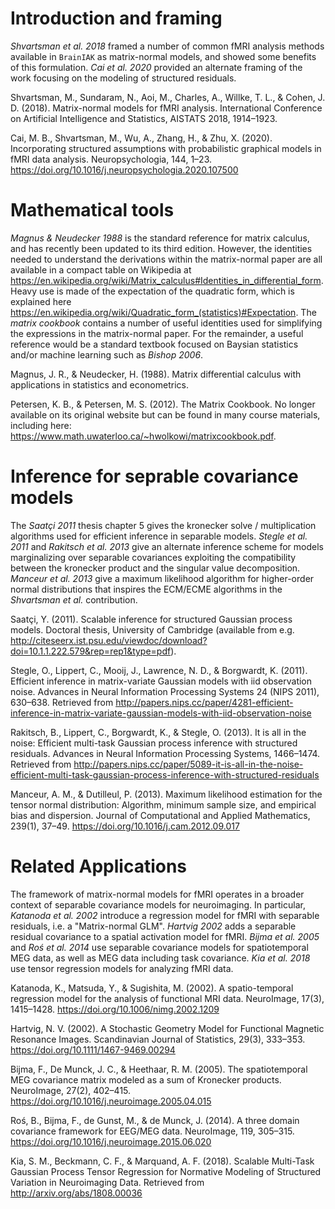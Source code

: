 # Introduction and framing
_Shvartsman et al. 2018_ framed a number of common fMRI analysis methods available in `BrainIAK` as matrix-normal models, and showed some benefits of this formulation. _Cai et al. 2020_ provided an alternate framing of the work focusing on the modeling of structured residuals. 

Shvartsman, M., Sundaram, N., Aoi, M., Charles, A., Willke, T. L., & Cohen, J. D. (2018). Matrix-normal models for fMRI analysis. International Conference on Artificial Intelligence and Statistics, AISTATS 2018, 1914–1923.

Cai, M. B., Shvartsman, M., Wu, A., Zhang, H., & Zhu, X. (2020). Incorporating structured assumptions with probabilistic graphical models in fMRI data analysis. Neuropsychologia, 144, 1–23. https://doi.org/10.1016/j.neuropsychologia.2020.107500


# Mathematical tools

_Magnus & Neudecker 1988_ is the standard reference for matrix calculus, and has recently been updated to its third edition. However, the identities needed to understand the derivations within the matrix-normal paper are all available in a compact table on Wikipedia at https://en.wikipedia.org/wiki/Matrix_calculus#Identities_in_differential_form. Heavy use is made of the expectation of the quadratic form, which is explained here https://en.wikipedia.org/wiki/Quadratic_form_(statistics)#Expectation. The _matrix cookbook_ contains a number of useful identities used for simplifying the expressions in the matrix-normal paper. For the remainder, a useful reference would be a standard textbook focused on Baysian statistics and/or machine learning such as _Bishop 2006_. 

Magnus, J. R., & Neudecker, H. (1988). Matrix differential calculus with applications in statistics and econometrics.

Petersen, K. B., & Petersen, M. S. (2012). The Matrix Cookbook. No longer available on its original website but can be found in many course materials, including here: https://www.math.uwaterloo.ca/~hwolkowi/matrixcookbook.pdf. 

# Inference for seprable covariance models
The _Saatçi 2011_ thesis chapter 5 gives the kronecker solve / multiplication algorithms used for efficient inference in separable models. _Stegle et al. 2011_ and _Rakitsch et al. 2013_ give an alternate inference scheme for models marginalizing over separable covariances exploiting the compatibility between the kronecker product and the singular value decomposition. _Manceur et al. 2013_ give a maximum likelihood algorithm for higher-order normal distributions that inspires the ECM/ECME algorithms in the _Shvartsman et al._ contribution. 

Saatçi, Y. (2011). Scalable inference for structured Gaussian process models. Doctoral thesis, University of Cambridge (available from e.g. http://citeseerx.ist.psu.edu/viewdoc/download?doi=10.1.1.222.579&rep=rep1&type=pdf). 

Stegle, O., Lippert, C., Mooij, J., Lawrence, N. D., & Borgwardt, K. (2011). Efficient inference in matrix-variate Gaussian models with iid observation noise. Advances in Neural Information Processing Systems 24 (NIPS 2011), 630–638. Retrieved from http://papers.nips.cc/paper/4281-efficient-inference-in-matrix-variate-gaussian-models-with-iid-observation-noise

Rakitsch, B., Lippert, C., Borgwardt, K., & Stegle, O. (2013). It is all in the noise: Efficient multi-task Gaussian process inference with structured residuals. Advances in Neural Information Processing Systems, 1466–1474. Retrieved from http://papers.nips.cc/paper/5089-it-is-all-in-the-noise-efficient-multi-task-gaussian-process-inference-with-structured-residuals

Manceur, A. M., & Dutilleul, P. (2013). Maximum likelihood estimation for the tensor normal distribution: Algorithm, minimum sample size, and empirical bias and dispersion. Journal of Computational and Applied Mathematics, 239(1), 37–49. https://doi.org/10.1016/j.cam.2012.09.017

# Related Applications

The framework of matrix-normal models for fMRI operates in a broader context of separable covariance models for neuroimaging. In particular, _Katanoda et al. 2002_ introduce a regression model for fMRI with separable residuals, i.e. a "Matrix-normal GLM". _Hartvig 2002_ adds a separable residual covariance to a spatial activation model for fMRI. _Bijma et al. 2005_ and _Roś et al. 2014_ use separable covariance models for spatiotemporal MEG data, as well as MEG data including task covariance. _Kia et al. 2018_ use tensor regression models for analyzing fMRI data. 

Katanoda, K., Matsuda, Y., & Sugishita, M. (2002). A spatio-temporal regression model for the analysis of functional MRI data. NeuroImage, 17(3), 1415–1428. https://doi.org/10.1006/nimg.2002.1209

Hartvig, N. V. (2002). A Stochastic Geometry Model for Functional Magnetic Resonance Images. Scandinavian Journal of Statistics, 29(3), 333–353. https://doi.org/10.1111/1467-9469.00294

Bijma, F., De Munck, J. C., & Heethaar, R. M. (2005). The spatiotemporal MEG covariance matrix modeled as a sum of Kronecker products. NeuroImage, 27(2), 402–415. https://doi.org/10.1016/j.neuroimage.2005.04.015

Roś, B., Bijma, F., de Gunst, M., & de Munck, J. (2014). A three domain covariance framework for EEG/MEG data. NeuroImage, 119, 305–315. https://doi.org/10.1016/j.neuroimage.2015.06.020

Kia, S. M., Beckmann, C. F., & Marquand, A. F. (2018). Scalable Multi-Task Gaussian Process Tensor Regression for Normative Modeling of Structured Variation in Neuroimaging Data. Retrieved from http://arxiv.org/abs/1808.00036